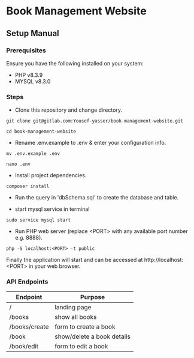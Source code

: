 # Book Management Website

## Setup Manual

### Prerequisites

Ensure you have the following installed on your system:

- PHP v8.3.9
- MYSQL v8.3.0

### Steps

- Clone this repository and change directory.

```
git clone git@gitlab.com:Yousef-yasser/book-management-website.git

cd book-management-website
```

- Rename .env.example to .env & enter your configuration info.

```
mv .env.example .env

nano .env
```

- Install project dependencies.

```
composer install
```

- Run the query in 'dbSchema.sql' to create the database and table.

- start mysql service in terminal

```
sudo service mysql start
```

- Run PHP web server (replace \<PORT> with any available port number e.g. 8888).

```
php -S localhost:<PORT> -t public
```

Finally the application will start and can be accessed at http://localhost:\<PORT> in your web browser.

### API Endpoints

| Endpoint      | Purpose                    |
| ------------- | -------------------------- |
| /             | landing page               |
| /books        | show all books             |
| /books/create | form to create a book      |
| /book         | show/delete a book details |
| /book/edit    | form to edit a book        |
